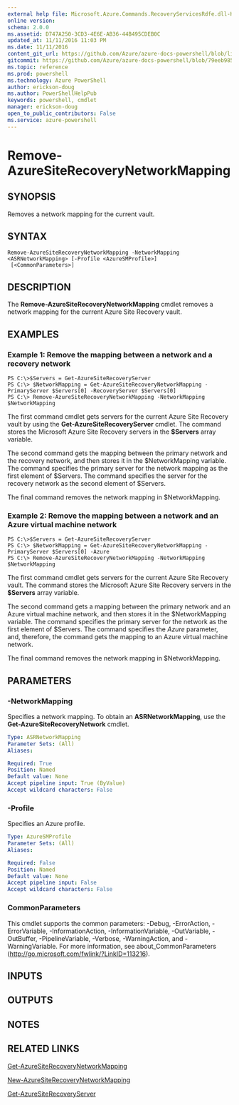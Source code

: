 ```yaml
---
external help file: Microsoft.Azure.Commands.RecoveryServicesRdfe.dll-Help.xml
online version: 
schema: 2.0.0
ms.assetid: D747A250-3CD3-4E6E-AB36-44B495CDEB0C
updated_at: 11/11/2016 11:03 PM
ms.date: 11/11/2016
content_git_url: https://github.com/Azure/azure-docs-powershell/blob/live/azureps-cmdlets-docs/ServiceManagement/Azure.SiteRecovery/v3.0.0/Remove-AzureSiteRecoveryNetworkMapping.md
gitcommit: https://github.com/Azure/azure-docs-powershell/blob/79eeb985ea480979357fb4695832a0c3d29a48bf/azureps-cmdlets-docs/ServiceManagement/Azure.SiteRecovery/v3.0.0/Remove-AzureSiteRecoveryNetworkMapping.md
ms.topic: reference
ms.prod: powershell
ms.technology: Azure PowerShell
author: erickson-doug
ms.author: PowerShellHelpPub
keywords: powershell, cmdlet
manager: erickson-doug
open_to_public_contributors: False
ms.service: azure-powershell
---
```


# Remove-AzureSiteRecoveryNetworkMapping

## SYNOPSIS
Removes a network mapping for the current vault.

## SYNTAX

```
Remove-AzureSiteRecoveryNetworkMapping -NetworkMapping <ASRNetworkMapping> [-Profile <AzureSMProfile>]
 [<CommonParameters>]
```

## DESCRIPTION
The **Remove-AzureSiteRecoveryNetworkMapping** cmdlet removes a network mapping for the current Azure Site Recovery vault.

## EXAMPLES

### Example 1: Remove the mapping between a network and a recovery network
```
PS C:\>$Servers = Get-AzureSiteRecoveryServer
PS C:\> $NetworkMapping = Get-AzureSiteRecoveryNetworkMapping -PrimaryServer $Servers[0] -RecoveryServer $Servers[0]
PS C:\> Remove-AzureSiteRecoveryNetworkMapping -NetworkMapping $NetworkMapping
```

The first command cmdlet gets servers for the current Azure Site Recovery vault by using the **Get-AzureSiteRecoveryServer** cmdlet.
The command stores the Microsoft Azure Site Recovery servers in the **$Servers** array variable.

The second command gets the mapping between the primary network and the recovery network, and then stores it in the $NetworkMapping variable.
The command specifies the primary server for the network mapping as the first element of $Servers.
The command specifies the server for the recovery network as the second element of $Servers.

The final command removes the network mapping in $NetworkMapping.

### Example 2: Remove the mapping between a network and an Azure virtual machine network
```
PS C:\>$Servers = Get-AzureSiteRecoveryServer
PS C:\> $NetworkMapping = Get-AzureSiteRecoveryNetworkMapping -PrimaryServer $Servers[0] -Azure
PS C:\> Remove-AzureSiteRecoveryNetworkMapping -NetworkMapping $NetworkMapping
```

The first command cmdlet gets servers for the current Azure Site Recovery vault.
The command stores the Microsoft Azure Site Recovery servers in the **$Servers** array variable.

The second command gets a mapping between the primary network and an Azure virtual machine network, and then stores it in the $NetworkMapping variable.
The command specifies the primary server for the network as the first element of $Servers.
The command specifies the *Azure* parameter, and, therefore, the command gets the mapping to an Azure virtual machine network.

The final command removes the network mapping in $NetworkMapping.

## PARAMETERS

### -NetworkMapping
Specifies a network mapping.
To obtain an **ASRNetworkMapping**, use the **Get-AzureSiteRecoveryNetwork** cmdlet.

```yaml
Type: ASRNetworkMapping
Parameter Sets: (All)
Aliases: 

Required: True
Position: Named
Default value: None
Accept pipeline input: True (ByValue)
Accept wildcard characters: False
```

### -Profile
Specifies an Azure profile.

```yaml
Type: AzureSMProfile
Parameter Sets: (All)
Aliases: 

Required: False
Position: Named
Default value: None
Accept pipeline input: False
Accept wildcard characters: False
```

### CommonParameters
This cmdlet supports the common parameters: -Debug, -ErrorAction, -ErrorVariable, -InformationAction, -InformationVariable, -OutVariable, -OutBuffer, -PipelineVariable, -Verbose, -WarningAction, and -WarningVariable. For more information, see about_CommonParameters (http://go.microsoft.com/fwlink/?LinkID=113216).

## INPUTS

## OUTPUTS

## NOTES

## RELATED LINKS

[Get-AzureSiteRecoveryNetworkMapping](xref:ServiceManagement/Azure.SiteRecovery/v3.0.0/Get-AzureSiteRecoveryNetworkMapping.md)

[New-AzureSiteRecoveryNetworkMapping](xref:ServiceManagement/Azure.SiteRecovery/v3.0.0/New-AzureSiteRecoveryNetworkMapping.md)

[Get-AzureSiteRecoveryServer](xref:ServiceManagement/Azure.SiteRecovery/v3.0.0/Get-AzureSiteRecoveryServer.md)


